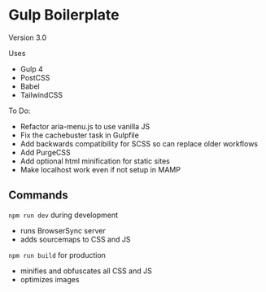 # Gulp Boilerplate

Version 3.0

Uses
- Gulp 4
- PostCSS
- Babel
- TailwindCSS

To Do:
- Refactor aria-menu.js to use vanilla JS
- Fix the cachebuster task in Gulpfile
- Add backwards compatibility for SCSS so can replace older workflows
- Add PurgeCSS
- Add optional html minification for static sites
- Make localhost work even if not setup in MAMP

## Commands

`npm run dev` during development

- runs BrowserSync server
- adds sourcemaps to CSS and JS

`npm run build` for production

- minifies and obfuscates all CSS and JS
- optimizes images

